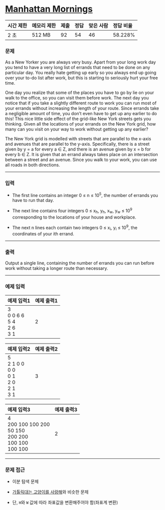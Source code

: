 # [Manhattan Mornings](https://www.acmicpc.net/problem/15015)

<div align = center>

| 시간 제한 | 메모리 제한 | 제출 | 정답 | 맞은 사람 | 정답 비율 |
| :-------- | :---------- | :--- | :--- | :-------- | :-------- |
| 2 초      | 512 MB      | 92   | 54   | 46        | 58.228%   |

</div>

### 문제

As a New Yorker you are always very busy. Apart from your long work day you tend to have a very long list of errands that need to be done on any particular day. You really hate getting up early so you always end up going over your to-do list after work, but this is starting to seriously hurt your free time.

One day you realize that some of the places you have to go by lie on your walk to the office, so you can visit them before work. The next day you notice that if you take a slightly different route to work you can run most of your errands without increasing the length of your route. Since errands take a negligible amount of time, you don’t even have to get up any earlier to do this! This nice little side effect of the grid-like New York streets gets you thinking. Given all the locations of your errands on the New York grid, how many can you visit on your way to work without getting up any earlier?

The New York grid is modelled with streets that are parallel to the x-axis and avenues that are parallel to the y-axis. Specifically, there is a street given by y = a for every a ∈ Z, and there is an avenue given by x = b for every b ∈ Z. It is given that an errand always takes place on an intersection between a street and an avenue. Since you walk to your work, you can use all roads in both directions.

---

### 입력

  - The first line contains an integer 0 ≤ n ≤ 10<sup>5</sup>, the number of errands you have to run that day.

  - The next line contains four integers 0 ≤ x<sub>h</sub>, y<sub>h</sub>, x<sub>w</sub>, y<sub>w</sub> ≤ 10<sup>9</sup> corresponding to the locations of your house and workplace.

  - The next n lines each contain two integers 0 ≤ x<sub>i</sub>, y<sub>i</sub> ≤ 10<sup>9</sup>, the coordinates of your ith errand.

---

### 출력

Output a single line, containing the number of errands you can run before work without taking a longer route than necessary.

---

### 예제 입력

| 예제 입력1                            | 예제 출력1 |
| :------------------------------------ | :--------- |
| 3<br/>0 0 6 6<br/>5 4<br/>2 6<br/>3 1 | 2          |

| 예제 입력2                                            | 예제 출력2 |
| :---------------------------------------------------- | :--------- |
| 5<br/>2 1 0 0<br/>0 0<br/>0 1<br/>2 0<br/>2 1<br/>3 1 | 3          |

| 예제 입력3                                                           | 예제 출력3 |
| :------------------------------------------------------------------- | :--------- |
| 4<br/>200 100 100 200<br/>50 150<br/>200 200<br/>100 100<br/>100 100 | 2          |

---

### 문제 접근

  - 이분 탐색 문제

  - [가톨릭대는 고양이를 사랑해](https://github.com/firemancha/Algorithm/tree/main/Baekjoon/BinarySearch/%5B23035%5D%EA%B0%80%ED%86%A8%EB%A6%AD%EB%8C%80%EB%8A%94%20%EA%B3%A0%EC%96%91%EC%9D%B4%EB%A5%BC%20%EC%82%AC%EB%9E%91%ED%95%B4)와 비슷한 문제
  
  - 단, `H`와 `W` 값에 따라 좌표값을 변환해주어야 함(좌표계 변환)